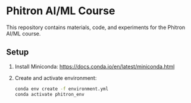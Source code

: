 # Phitron AI/ML Course

This repository contains materials, code, and experiments for the Phitron AI/ML course.

## Setup

1. Install Miniconda: https://docs.conda.io/en/latest/miniconda.html
2. Create and activate environment:

   ```bash
   conda env create -f environment.yml
   conda activate phitron_env
